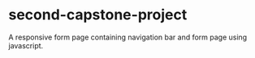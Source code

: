 # second-capstone-project
A responsive form page containing navigation bar and form page using javascript.
